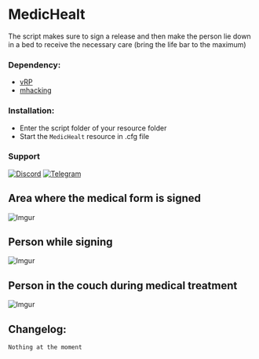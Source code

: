 # MedicHealt

The script makes sure to sign a release and then make the person lie down in a bed to receive the necessary care (bring the life bar to the maximum)

### Dependency:
- [vRP](https://github.com/DunkoUK/dunko_vrp)
- [mhacking](https://forum.cfx.re/t/release-simple-hacking-minigame/62095)

### Installation:
- Enter the script folder of your resource folder
- Start the `MedicHealt` resource in .cfg file

### Support
[![Discord](https://i.imgur.com/9GFVWqX.png)](https://discord.gg/Ev9WBKy) [![Telegram](https://i.imgur.com/RcZ4ALP.png)](https://t.me/Dracke)

## Area where the medical form is signed
![Imgur](https://i.imgur.com/NlCoMxo.png)
## Person while signing
![Imgur](https://i.imgur.com/MQjbGDX.jpg)
## Person in the couch during medical treatment
![Imgur](https://i.imgur.com/kFFofqU.png)

## Changelog:
`Nothing at the moment`
